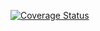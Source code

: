 [![Coverage Status](https://coveralls.io/repos/github/ULL-ESIT-INF-DSI-2425/prct08-filesystem-funko-app-Adrian-LD/badge.svg?branch=main)](https://coveralls.io/github/ULL-ESIT-INF-DSI-2425/prct08-filesystem-funko-app-Adrian-LD?branch=main)    